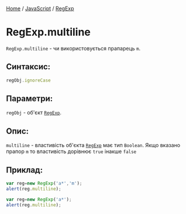 [Home](../../../README.md) / [JavaScript](../../README_JS.md) / [RegExp](../RegExp.md)

# RegExp.multiline

`RegExp.multiline` - чи використовується прапарець `m`.

## Синтаксис:

```javascript
regObj.ignoreCase
```

## Параметри:

`regObj` - об'єкт [`RegExp`](../RegExp.md).

## Опис:

`multiline` - властивість об'єкта [`RegExp`](../RegExp.md) має тип `Boolean`. Якщо вказано прапор `m` то властивість дорівнює `true` інакше `false`

## Приклад:
```javascript
var reg=new RegExp('a*','m');
alert(reg.multiline);
```

```javascript
var reg=new RegExp('a*');
alert(reg.multiline);
```